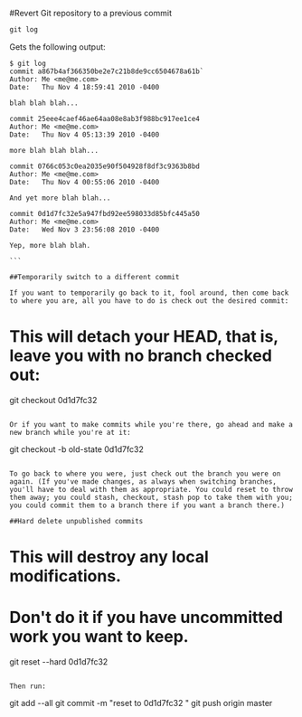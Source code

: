 #Revert Git repository to a previous commit

```` javascript
git log
````

Gets the following output:

````
$ git log
commit a867b4af366350be2e7c21b8de9cc6504678a61b`
Author: Me <me@me.com>
Date:   Thu Nov 4 18:59:41 2010 -0400

blah blah blah...

commit 25eee4caef46ae64aa08e8ab3f988bc917ee1ce4
Author: Me <me@me.com>
Date:   Thu Nov 4 05:13:39 2010 -0400

more blah blah blah...

commit 0766c053c0ea2035e90f504928f8df3c9363b8bd
Author: Me <me@me.com>
Date:   Thu Nov 4 00:55:06 2010 -0400

And yet more blah blah...

commit 0d1d7fc32e5a947fbd92ee598033d85bfc445a50
Author: Me <me@me.com>
Date:   Wed Nov 3 23:56:08 2010 -0400

Yep, more blah blah.

```

##Temporarily switch to a different commit

If you want to temporarily go back to it, fool around, then come back to where you are, all you have to do is check out the desired commit:

````
# This will detach your HEAD, that is, leave you with no branch checked out:
git checkout 0d1d7fc32
````

Or if you want to make commits while you're there, go ahead and make a new branch while you're at it:

````
git checkout -b old-state 0d1d7fc32
````

To go back to where you were, just check out the branch you were on again. (If you've made changes, as always when switching branches, you'll have to deal with them as appropriate. You could reset to throw them away; you could stash, checkout, stash pop to take them with you; you could commit them to a branch there if you want a branch there.)

##Hard delete unpublished commits

````
# This will destroy any local modifications.
# Don't do it if you have uncommitted work you want to keep.
git reset --hard 0d1d7fc32
```

Then run:

````
git add --all
git commit -m "reset to 0d1d7fc32 "
git push origin master
````